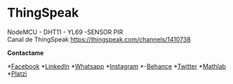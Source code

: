 # ThingSpeak
NodeMCU - DHT11 - YL69 -SENSOR PIR  
Canal de ThingSpeak
https://thingspeak.com/channels/1410738

**Contactame**

*[Facebook](https://www.facebook.com/jasan.rhu.3/)
*[LinkedIn](https://www.linkedin.com/in/gerson-rhu-botelho-000ab81b0/)
*[Whatsapp](https://wa.link/77op3n)
*[Instagram](https://www.instagram.com/gerson_rhu/)
*-[Behance](https://www.behance.net/gersonrhubotelho)
*[Twitter](https://twitter.com/RhuGerson)
*[Mathlab](https://la.mathworks.com/matlabcentral/profile/authors/22598221)
*[Platzi](https://platzi.com/p/gersonrhu98/)

